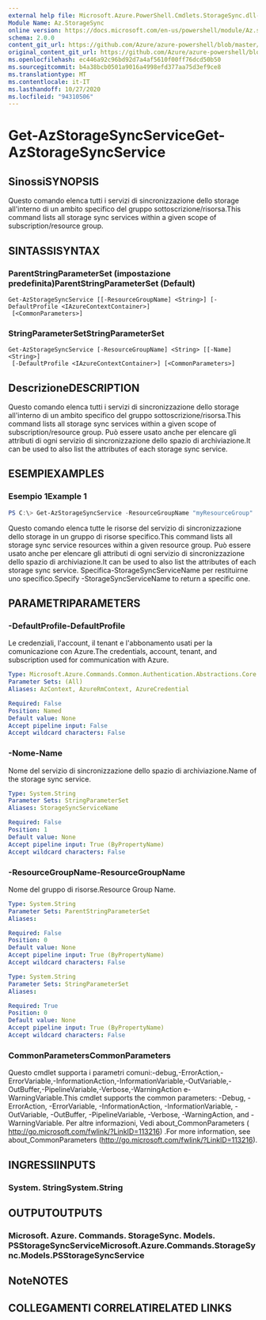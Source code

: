 ```yaml
---
external help file: Microsoft.Azure.PowerShell.Cmdlets.StorageSync.dll-Help.xml
Module Name: Az.StorageSync
online version: https://docs.microsoft.com/en-us/powershell/module/Az.storagesync/get-Azstoragesyncservice
schema: 2.0.0
content_git_url: https://github.com/Azure/azure-powershell/blob/master/src/StorageSync/StorageSync/help/Get-AzStorageSyncService.md
original_content_git_url: https://github.com/Azure/azure-powershell/blob/master/src/StorageSync/StorageSync/help/Get-AzStorageSyncService.md
ms.openlocfilehash: ec446a92c96bd92d7a4af5610f00ff76dcd50b50
ms.sourcegitcommit: b4a38bcb0501a9016a4998efd377aa75d3ef9ce8
ms.translationtype: MT
ms.contentlocale: it-IT
ms.lasthandoff: 10/27/2020
ms.locfileid: "94310506"
---
```

# <span data-ttu-id="4a6aa-101">Get-AzStorageSyncService</span><span class="sxs-lookup"><span data-stu-id="4a6aa-101">Get-AzStorageSyncService</span></span>

## <span data-ttu-id="4a6aa-102">Sinossi</span><span class="sxs-lookup"><span data-stu-id="4a6aa-102">SYNOPSIS</span></span>
<span data-ttu-id="4a6aa-103">Questo comando elenca tutti i servizi di sincronizzazione dello storage all'interno di un ambito specifico del gruppo sottoscrizione/risorsa.</span><span class="sxs-lookup"><span data-stu-id="4a6aa-103">This command lists all storage sync services within a given scope of subscription/resource group.</span></span>

## <span data-ttu-id="4a6aa-104">SINTASSI</span><span class="sxs-lookup"><span data-stu-id="4a6aa-104">SYNTAX</span></span>

### <span data-ttu-id="4a6aa-105">ParentStringParameterSet (impostazione predefinita)</span><span class="sxs-lookup"><span data-stu-id="4a6aa-105">ParentStringParameterSet (Default)</span></span>
```
Get-AzStorageSyncService [[-ResourceGroupName] <String>] [-DefaultProfile <IAzureContextContainer>]
 [<CommonParameters>]
```

### <span data-ttu-id="4a6aa-106">StringParameterSet</span><span class="sxs-lookup"><span data-stu-id="4a6aa-106">StringParameterSet</span></span>
```
Get-AzStorageSyncService [-ResourceGroupName] <String> [[-Name] <String>]
 [-DefaultProfile <IAzureContextContainer>] [<CommonParameters>]
```

## <span data-ttu-id="4a6aa-107">Descrizione</span><span class="sxs-lookup"><span data-stu-id="4a6aa-107">DESCRIPTION</span></span>
<span data-ttu-id="4a6aa-108">Questo comando elenca tutti i servizi di sincronizzazione dello storage all'interno di un ambito specifico del gruppo sottoscrizione/risorsa.</span><span class="sxs-lookup"><span data-stu-id="4a6aa-108">This command lists all storage sync services within a given scope of subscription/resource group.</span></span> <span data-ttu-id="4a6aa-109">Può essere usato anche per elencare gli attributi di ogni servizio di sincronizzazione dello spazio di archiviazione.</span><span class="sxs-lookup"><span data-stu-id="4a6aa-109">It can be used to also list the attributes of each storage sync service.</span></span>

## <span data-ttu-id="4a6aa-110">ESEMPI</span><span class="sxs-lookup"><span data-stu-id="4a6aa-110">EXAMPLES</span></span>

### <span data-ttu-id="4a6aa-111">Esempio 1</span><span class="sxs-lookup"><span data-stu-id="4a6aa-111">Example 1</span></span>
```powershell
PS C:\> Get-AzStorageSyncService -ResourceGroupName "myResourceGroup"
```

<span data-ttu-id="4a6aa-112">Questo comando elenca tutte le risorse del servizio di sincronizzazione dello storage in un gruppo di risorse specifico.</span><span class="sxs-lookup"><span data-stu-id="4a6aa-112">This command lists all storage sync service resources within a given resource group.</span></span> <span data-ttu-id="4a6aa-113">Può essere usato anche per elencare gli attributi di ogni servizio di sincronizzazione dello spazio di archiviazione.</span><span class="sxs-lookup"><span data-stu-id="4a6aa-113">It can be used to also list the attributes of each storage sync service.</span></span> <span data-ttu-id="4a6aa-114">Specifica-StorageSyncServiceName per restituirne uno specifico.</span><span class="sxs-lookup"><span data-stu-id="4a6aa-114">Specify -StorageSyncServiceName to return a specific one.</span></span>

## <span data-ttu-id="4a6aa-115">PARAMETRI</span><span class="sxs-lookup"><span data-stu-id="4a6aa-115">PARAMETERS</span></span>

### <span data-ttu-id="4a6aa-116">-DefaultProfile</span><span class="sxs-lookup"><span data-stu-id="4a6aa-116">-DefaultProfile</span></span>
<span data-ttu-id="4a6aa-117">Le credenziali, l'account, il tenant e l'abbonamento usati per la comunicazione con Azure.</span><span class="sxs-lookup"><span data-stu-id="4a6aa-117">The credentials, account, tenant, and subscription used for communication with Azure.</span></span>

```yaml
Type: Microsoft.Azure.Commands.Common.Authentication.Abstractions.Core.IAzureContextContainer
Parameter Sets: (All)
Aliases: AzContext, AzureRmContext, AzureCredential

Required: False
Position: Named
Default value: None
Accept pipeline input: False
Accept wildcard characters: False
```

### <span data-ttu-id="4a6aa-118">-Nome</span><span class="sxs-lookup"><span data-stu-id="4a6aa-118">-Name</span></span>
<span data-ttu-id="4a6aa-119">Nome del servizio di sincronizzazione dello spazio di archiviazione.</span><span class="sxs-lookup"><span data-stu-id="4a6aa-119">Name of the storage sync service.</span></span>

```yaml
Type: System.String
Parameter Sets: StringParameterSet
Aliases: StorageSyncServiceName

Required: False
Position: 1
Default value: None
Accept pipeline input: True (ByPropertyName)
Accept wildcard characters: False
```

### <span data-ttu-id="4a6aa-120">-ResourceGroupName</span><span class="sxs-lookup"><span data-stu-id="4a6aa-120">-ResourceGroupName</span></span>
<span data-ttu-id="4a6aa-121">Nome del gruppo di risorse.</span><span class="sxs-lookup"><span data-stu-id="4a6aa-121">Resource Group Name.</span></span>

```yaml
Type: System.String
Parameter Sets: ParentStringParameterSet
Aliases:

Required: False
Position: 0
Default value: None
Accept pipeline input: True (ByPropertyName)
Accept wildcard characters: False
```

```yaml
Type: System.String
Parameter Sets: StringParameterSet
Aliases:

Required: True
Position: 0
Default value: None
Accept pipeline input: True (ByPropertyName)
Accept wildcard characters: False
```

### <span data-ttu-id="4a6aa-122">CommonParameters</span><span class="sxs-lookup"><span data-stu-id="4a6aa-122">CommonParameters</span></span>
<span data-ttu-id="4a6aa-123">Questo cmdlet supporta i parametri comuni:-debug,-ErrorAction,-ErrorVariable,-InformationAction,-InformationVariable,-OutVariable,-OutBuffer,-PipelineVariable,-Verbose,-WarningAction e-WarningVariable.</span><span class="sxs-lookup"><span data-stu-id="4a6aa-123">This cmdlet supports the common parameters: -Debug, -ErrorAction, -ErrorVariable, -InformationAction, -InformationVariable, -OutVariable, -OutBuffer, -PipelineVariable, -Verbose, -WarningAction, and -WarningVariable.</span></span> <span data-ttu-id="4a6aa-124">Per altre informazioni, Vedi about_CommonParameters ( http://go.microsoft.com/fwlink/?LinkID=113216) .</span><span class="sxs-lookup"><span data-stu-id="4a6aa-124">For more information, see about_CommonParameters (http://go.microsoft.com/fwlink/?LinkID=113216).</span></span>

## <span data-ttu-id="4a6aa-125">INGRESSI</span><span class="sxs-lookup"><span data-stu-id="4a6aa-125">INPUTS</span></span>

### <span data-ttu-id="4a6aa-126">System. String</span><span class="sxs-lookup"><span data-stu-id="4a6aa-126">System.String</span></span>

## <span data-ttu-id="4a6aa-127">OUTPUT</span><span class="sxs-lookup"><span data-stu-id="4a6aa-127">OUTPUTS</span></span>

### <span data-ttu-id="4a6aa-128">Microsoft. Azure. Commands. StorageSync. Models. PSStorageSyncService</span><span class="sxs-lookup"><span data-stu-id="4a6aa-128">Microsoft.Azure.Commands.StorageSync.Models.PSStorageSyncService</span></span>

## <span data-ttu-id="4a6aa-129">Note</span><span class="sxs-lookup"><span data-stu-id="4a6aa-129">NOTES</span></span>

## <span data-ttu-id="4a6aa-130">COLLEGAMENTI CORRELATI</span><span class="sxs-lookup"><span data-stu-id="4a6aa-130">RELATED LINKS</span></span>
